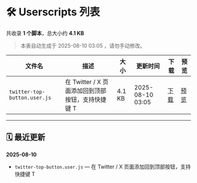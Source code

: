 # 🛠 Userscripts 列表

共收录 **1 个脚本**，总大小约 **4.1 KB**
> 本表自动生成于 2025-08-10 03:05 ，请勿手动修改。

| 文件名 | 描述 | 大小 | 更新时间 | 下载 | 预览 |
|--------|------|------|----------|-------|-------|
| `twitter-top-button.user.js` | 在 Twitter / X 页面添加回到顶部按钮，支持快捷键 T | 4.1 KB | 2025-08-10 03:05 | [下载](./scripts/twitter-top-button.user.js) | [预览](./scripts/twitter-top-button.user.js) |

---

## 🗓 最近更新

**2025-08-10**
- `twitter-top-button.user.js` — 在 Twitter / X 页面添加回到顶部按钮，支持快捷键 T
